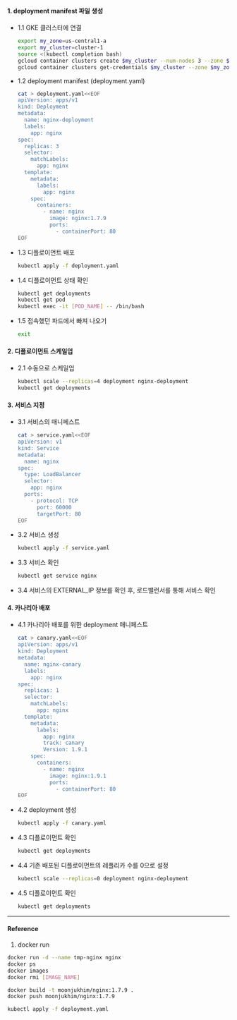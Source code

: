 #### 1. deployment manifest 파일 생성

- 1.1 GKE 클러스터에 연결
  ```bash
  export my_zone=us-central1-a
  export my_cluster=cluster-1
  source <(kubectl completion bash)
  gcloud container clusters create $my_cluster --num-nodes 3 --zone $my_zone --enable-ip-alias
  gcloud container clusters get-credentials $my_cluster --zone $my_zone
  ```
- 1.2 deployment manifest (deployment.yaml)
  ```bash
  cat > deployment.yaml<<EOF
  apiVersion: apps/v1
  kind: Deployment
  metadata:
    name: nginx-deployment
    labels:
      app: nginx
  spec:
    replicas: 3
    selector:
      matchLabels:
        app: nginx
    template:
      metadata:
        labels:
          app: nginx
      spec:
        containers:
          - name: nginx
            image: nginx:1.7.9
            ports:
              - containerPort: 80
  EOF
  ```
- 1.3 디플로이먼트 배포
  ```bash
  kubectl apply -f deployment.yaml
  ```
- 1.4 디플로이먼트 상태 확인
  ```bash
  kubectl get deployments
  kubectl get pod
  kubectl exec -it [POD_NAME] -- /bin/bash
  ```
- 1.5 접속했던 파드에서 빠져 나오기

  ```bash
  exit
  ```

#### 2. 디플로이먼트 스케일업

- 2.1 수동으로 스케일업
  ```bash
  kubectl scale --replicas=4 deployment nginx-deployment
  kubectl get deployments
  ```

#### 3. 서비스 지정

- 3.1 서비스의 매니페스트

  ```bash
  cat > service.yaml<<EOF
  apiVersion: v1
  kind: Service
  metadata:
    name: nginx
  spec:
    type: LoadBalancer
    selector:
      app: nginx
    ports:
      - protocol: TCP
        port: 60000
        targetPort: 80
  EOF
  ```

- 3.2 서비스 생성
  ```bash
  kubectl apply -f service.yaml
  ```
- 3.3 서비스 확인
  ```bash
  kubectl get service nginx
  ```
- 3.4 서비스의 EXTERNAL_IP 정보를 확인 후, 로드밸런서를 통해 서비스 확인

#### 4. 카나리아 배포

- 4.1 카나리아 배포를 위한 deployment 매니페스트

  ```bash
  cat > canary.yaml<<EOF
  apiVersion: apps/v1
  kind: Deployment
  metadata:
    name: nginx-canary
    labels:
      app: nginx
  spec:
    replicas: 1
    selector:
      matchLabels:
        app: nginx
    template:
      metadata:
        labels:
          app: nginx
          track: canary
          Version: 1.9.1
      spec:
        containers:
          - name: nginx
            image: nginx:1.9.1
            ports:
              - containerPort: 80
  EOF
  ```

- 4.2 deployment 생성
  ```bash
  kubectl apply -f canary.yaml
  ```
- 4.3 디플로이먼트 확인
  ```bash
  kubectl get deployments
  ```
- 4.4 기존 배포된 디플로이먼트의 레플리카 수를 0으로 설정
  ```bash
  kubectl scale --replicas=0 deployment nginx-deployment
  ```
- 4.5 디플로이먼트 확인
  ```bash
  kubectl get deployments
  ```

---

#### Reference

1. docker run

```bash
docker run -d --name tmp-nginx nginx
docker ps
docker images
docker rmi [IMAGE_NAME]

docker build -t moonjukhim/nginx:1.7.9 .
docker push moonjukhim/nginx:1.7.9

kubectl apply -f deployment.yaml
```